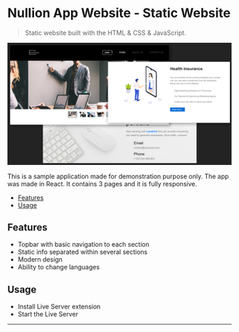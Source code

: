# Nullion App Website - Static Website

> Static website built with the HTML & CSS & JavaScript.

<img src="screens.png">

This is a sample application made for demonstration purpose only. The app was made in React. It contains 3 pages and it is fully responsive.

<!-- toc -->

- [Features](#features)
- [Usage](#usage)

<!-- tocstop -->

## Features

- Topbar with basic navigation to each section
- Static info separated within several sections
- Modern design
- Ability to change languages

## Usage

- Install Live Server extension
- Start the Live Server

---
